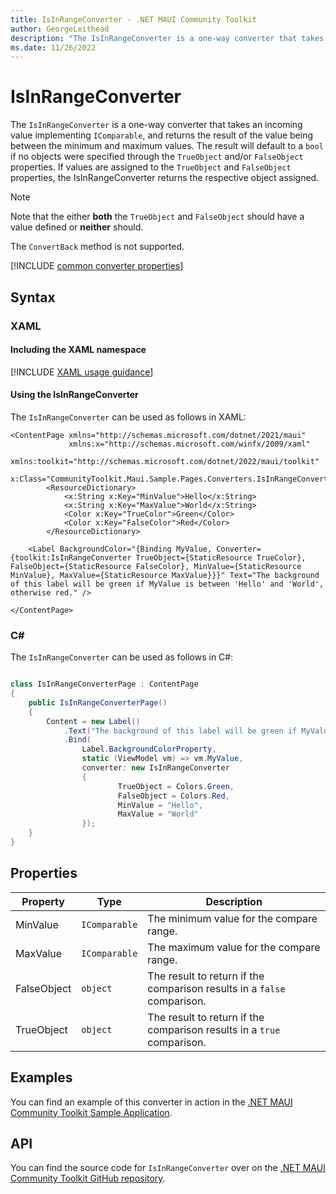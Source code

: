 ```yaml
---
title: IsInRangeConverter - .NET MAUI Community Toolkit
author: GeorgeLeithead
description: "The IsInRangeConverter is a one-way converter that takes an incoming value implementing IComparable, and a minimum and maximum value, and returns the result of the value being between the minimum and maximum values."
ms.date: 11/26/2022
---
```


# IsInRangeConverter

The `IsInRangeConverter` is a one-way converter that takes an incoming value implementing `IComparable`, and returns the result of the value being between the minimum and maximum values. The result will default to a `bool` if no objects were specified through the `TrueObject` and/or `FalseObject` properties. If values are assigned to the `TrueObject` and `FalseObject` properties, the IsInRangeConverter returns the respective object assigned.

> [!NOTE]
> Note that the either **both** the `TrueObject` and `FalseObject` should have a value defined or **neither** should.

The `ConvertBack` method is not supported.

[!INCLUDE [common converter properties](../includes/communitytoolkit-converter.md)]

## Syntax

### XAML

#### Including the XAML namespace

[!INCLUDE [XAML usage guidance](../includes/xaml-usage.md)]

#### Using the IsInRangeConverter

The `IsInRangeConverter` can be used as follows in XAML:

```xaml
<ContentPage xmlns="http://schemas.microsoft.com/dotnet/2021/maui"
             xmlns:x="http://schemas.microsoft.com/winfx/2009/xaml"
             xmlns:toolkit="http://schemas.microsoft.com/dotnet/2022/maui/toolkit"
             x:Class="CommunityToolkit.Maui.Sample.Pages.Converters.IsInRangeConverterPage">
        <ResourceDictionary>
            <x:String x:Key="MinValue">Hello</x:String>
            <x:String x:Key="MaxValue">World</x:String>
            <Color x:Key="TrueColor">Green</Color>
            <Color x:Key="FalseColor">Red</Color>
        </ResourceDictionary>

    <Label BackgroundColor="{Binding MyValue, Converter={toolkit:IsInRangeConverter TrueObject={StaticResource TrueColor}, FalseObject={StaticResource FalseColor}, MinValue={StaticResource MinValue}, MaxValue={StaticResource MaxValue}}}" Text="The background of this label will be green if MyValue is between 'Hello' and 'World', otherwise red." />

</ContentPage>
```

### C#

The `IsInRangeConverter` can be used as follows in C#:

```csharp

class IsInRangeConverterPage : ContentPage
{
    public IsInRangeConverterPage()
    {
        Content = new Label()
            .Text("The background of this label will be green if MyValue is between 'Hello' and 'World', otherwise red.")
            .Bind(
                Label.BackgroundColorProperty,
                static (ViewModel vm) => vm.MyValue,
                converter: new IsInRangeConverter
                {
                        TrueObject = Colors.Green,
                        FalseObject = Colors.Red,
                        MinValue = "Hello",
                        MaxValue = "World"
                });
    }
}
```

## Properties

|Property  |Type  |Description  |
|---------|---------|---------|
| MinValue | `IComparable` | The minimum value for the compare range. |
| MaxValue | `IComparable` | The maximum value for the compare range. |
| FalseObject | `object` | The result to return if the comparison results in a `false` comparison. |
| TrueObject | `object` | The result to return if the comparison results in a `true` comparison. |

## Examples

You can find an example of this converter in action in the [.NET MAUI Community Toolkit Sample Application](https://github.com/CommunityToolkit/Maui/blob/main/samples/CommunityToolkit.Maui.Sample/Pages/Converters/IsInRangeConverterPage.cs).

## API

You can find the source code for `IsInRangeConverter` over on the [.NET MAUI Community Toolkit GitHub repository](https://github.com/CommunityToolkit/Maui/blob/main/src/CommunityToolkit.Maui/Converters/IsInRangeConverter.shared.cs).